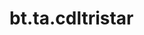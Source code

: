 <div itemscope itemtype="http://developers.google.com/ReferenceObject">
<meta itemprop="name" content="bt.ta.cdltristar" />
<meta itemprop="path" content="Stable" />
</div>

# bt.ta.cdltristar

<!-- Insert buttons and diff -->

<table class="tfo-notebook-buttons tfo-api nocontent" align="left">

</table>





<pre class="devsite-click-to-copy prettyprint lang-py tfo-signature-link">
<code>bt.ta.cdltristar(
    *args, **kwargs
) -> np.array
</code></pre>



<!-- Placeholder for "Used in" -->
